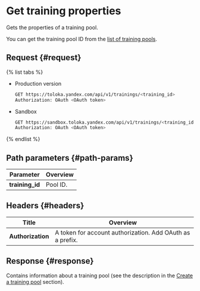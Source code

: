 # Get training properties

Gets the properties of a training pool.

You can get the training pool ID from the [list of training pools](get-training-list.md).

## Request {#request}

{% list tabs %}

- Production version

    ```bash
    GET https://toloka.yandex.com/api/v1/trainings/<training_id>
    Authorization: OAuth <OAuth token>
    ```

- Sandbox

    ```bash
    GET https://sandbox.toloka.yandex.com/api/v1/trainings/<training_id>
    Authorization: OAuth <OAuth token>
    ```

{% endlist %}

## Path parameters {#path-params}

Parameter | Overview
----- | -----
**training_id** | Pool ID.

## Headers {#headers}

Title | Overview
----- | -----
**Authorization** | A token for account authorization. Add OAuth as a prefix.

## Response {#response}

Contains information about a training pool (see the description in the [Create a training pool](create-training.md#response) section).